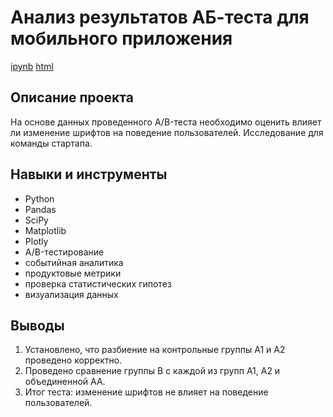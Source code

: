 # Анализ результатов АБ-теста для мобильного приложения

[ipynb](https://github.com/olgakhandarova/Portfolio/blob/main/AB-test%20Mobile%20App/ab-test-mobile-app.ipynb)
[html](https://github.com/olgakhandarova/Portfolio/blob/main/AB-test%20Mobile%20App/ab-test-mobile-app.html) 

## Описание проекта 

На основе данных проведенного А/B-теста необходимо оценить влияет ли изменение шрифтов на поведение пользователей. Исследование для команды стартапа. 

## Навыки и инструменты 

* Python 
* Pandas 
* SciPy 
* Matplotlib 
* Plotly 
* А/B-тестирование
* событийная аналитика 
* продуктовые метрики 
* проверка статистических гипотез 
* визуализация данных 

## Выводы 

1. Установлено, что разбиение на контрольные группы A1 и A2 проведено корректно.
2. Проведено сравнение группы B с каждой из групп А1, A2 и объединенной AA.
3. Итог теста: изменение шрифтов не влияет на поведение пользователей.